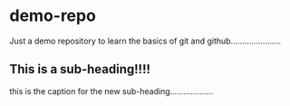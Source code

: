 # demo-repo

Just a demo repository to learn the basics of git and github......................

## This is a sub-heading!!!!

this is the caption for the new sub-heading...................
